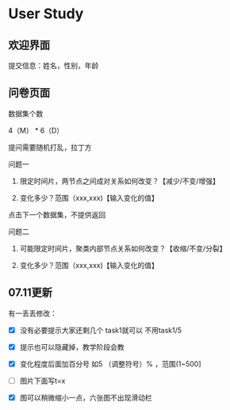 # User Study

## 欢迎界面

提交信息：姓名，性别，年龄

## 问卷页面

数据集个数

4（M） * 6（D）

提问需要随机打乱，拉丁方

问题一

1. 限定时间片，两节点之间成对关系如何改变？【减少/不变/增强】

2. 变化多少？范围（xxx,xxx)【输入变化的值】

点击下一个数据集，不提供返回

问题二

1. 可能限定时间片，聚类内部节点关系如何改变？【收缩/不变/分裂】

2. 变化多少？范围（xxx,xxx)【输入变化的值】


## 07.11更新

有一丢丢修改：

- [x] 没有必要提示大家还剩几个 task1就可以 不用task1/5

- [x] 提示也可以隐藏掉，教学阶段会教

- [x] 变化程度后面加百分号  如5 （调整符号）% ，范围(1~500]

- [ ] 图片下面写t=x

- [x] 图可以稍微缩小一点，六张图不出现滑动栏



